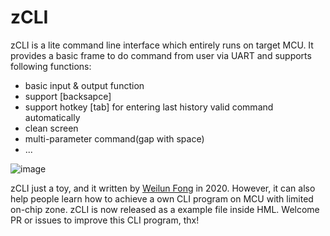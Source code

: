 zCLI
====
zCLI is a lite command line interface which entirely runs on target MCU. It provides a basic frame to do command from user via 
UART and supports following functions:
+ basic input & output function
+ support \[backsapce\]
+ support hotkey \[tab\] for entering last history valid command automatically
+ clean screen
+ multi-parameter command(gap with space)
+ ...

![image](https://github.com/MCU-ZHISHAN-IoT/HML_FwLib_STC89/blob/master/example/zcli/zcli-usage-demo.gif)

zCLI just a toy, and it written by [Weilun Fong](mailto:wlf@zhishan-iot.tk) in 2020. However, it can also help people learn how 
to achieve a own CLI program on MCU with limited on-chip zone. zCLI is now released as a example file inside HML. Welcome PR or
issues to improve this CLI program, thx!
